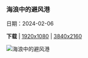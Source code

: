 ### 海浪中的避风港

日期：2024-02-06

**下载**  |  [1920x1080](https://cn.bing.com/th?id=OHR.StJamesPool_ZH-CN5930624359_1920x1080.jpg)  |  [3840x2160](https://cn.bing.com/th?id=OHR.StJamesPool_ZH-CN5930624359_UHD.jpg)

![海浪中的避风港](https://cn.bing.com/th?id=OHR.StJamesPool_ZH-CN5930624359_1920x1080.jpg "圣詹姆斯潮汐池，开普敦，南非 (© AmazingAerialAgency/Adobe)")

